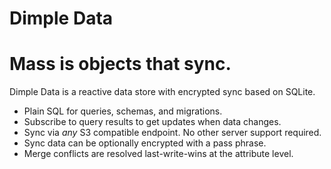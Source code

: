 # Dimple Data

# Mass is objects that sync.

Dimple Data is a reactive data store with encrypted sync based on SQLite. 

- Plain SQL for queries, schemas, and migrations.
- Subscribe to query results to get updates when data changes.
- Sync via *any* S3 compatible endpoint. No other server support required.
- Sync data can be optionally encrypted with a pass phrase.
- Merge conflicts are resolved last-write-wins at the attribute level.

